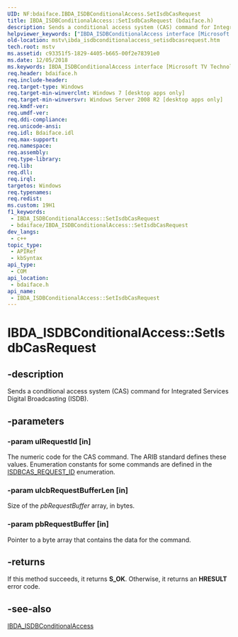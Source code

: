 ```yaml
---
UID: NF:bdaiface.IBDA_ISDBConditionalAccess.SetIsdbCasRequest
title: IBDA_ISDBConditionalAccess::SetIsdbCasRequest (bdaiface.h)
description: Sends a conditional access system (CAS) command for Integrated Services Digital Broadcasting (ISDB).
helpviewer_keywords: ["IBDA_ISDBConditionalAccess interface [Microsoft TV Technologies]","SetIsdbCasRequest method","IBDA_ISDBConditionalAccess.SetIsdbCasRequest","IBDA_ISDBConditionalAccess::SetIsdbCasRequest","SetIsdbCasRequest","SetIsdbCasRequest method [Microsoft TV Technologies]","SetIsdbCasRequest method [Microsoft TV Technologies]","IBDA_ISDBConditionalAccess interface","bdaiface/IBDA_ISDBConditionalAccess::SetIsdbCasRequest","mstv.ibda_isdbconditionalaccess_setisdbcasrequest"]
old-location: mstv\ibda_isdbconditionalaccess_setisdbcasrequest.htm
tech.root: mstv
ms.assetid: c93351f5-1829-4405-b665-00f2e78391e0
ms.date: 12/05/2018
ms.keywords: IBDA_ISDBConditionalAccess interface [Microsoft TV Technologies],SetIsdbCasRequest method, IBDA_ISDBConditionalAccess.SetIsdbCasRequest, IBDA_ISDBConditionalAccess::SetIsdbCasRequest, SetIsdbCasRequest, SetIsdbCasRequest method [Microsoft TV Technologies], SetIsdbCasRequest method [Microsoft TV Technologies],IBDA_ISDBConditionalAccess interface, bdaiface/IBDA_ISDBConditionalAccess::SetIsdbCasRequest, mstv.ibda_isdbconditionalaccess_setisdbcasrequest
req.header: bdaiface.h
req.include-header: 
req.target-type: Windows
req.target-min-winverclnt: Windows 7 [desktop apps only]
req.target-min-winversvr: Windows Server 2008 R2 [desktop apps only]
req.kmdf-ver: 
req.umdf-ver: 
req.ddi-compliance: 
req.unicode-ansi: 
req.idl: Bdaiface.idl
req.max-support: 
req.namespace: 
req.assembly: 
req.type-library: 
req.lib: 
req.dll: 
req.irql: 
targetos: Windows
req.typenames: 
req.redist: 
ms.custom: 19H1
f1_keywords:
 - IBDA_ISDBConditionalAccess::SetIsdbCasRequest
 - bdaiface/IBDA_ISDBConditionalAccess::SetIsdbCasRequest
dev_langs:
 - c++
topic_type:
 - APIRef
 - kbSyntax
api_type:
 - COM
api_location:
 - bdaiface.h
api_name:
 - IBDA_ISDBConditionalAccess::SetIsdbCasRequest
---
```


# IBDA_ISDBConditionalAccess::SetIsdbCasRequest


## -description

Sends a conditional access system (CAS) command for Integrated Services Digital Broadcasting (ISDB).

## -parameters

### -param ulRequestId [in]

The numeric code for the CAS command. The ARIB standard defines these values. Enumeration constants for some commands are defined in the <a href="/previous-versions/windows/desktop/mstv/isdbcas-request-id">ISDBCAS_REQUEST_ID</a> enumeration.

### -param ulcbRequestBufferLen [in]

Size of the <i>pbRequestBuffer</i> array, in bytes.

### -param pbRequestBuffer [in]

Pointer to a byte array that contains the data for the command.

## -returns

If this method succeeds, it returns <b xmlns:loc="http://microsoft.com/wdcml/l10n">S_OK</b>. Otherwise, it returns an <b xmlns:loc="http://microsoft.com/wdcml/l10n">HRESULT</b> error code.

## -see-also

<a href="/windows/desktop/api/bdaiface/nn-bdaiface-ibda_isdbconditionalaccess">IBDA_ISDBConditionalAccess</a>

